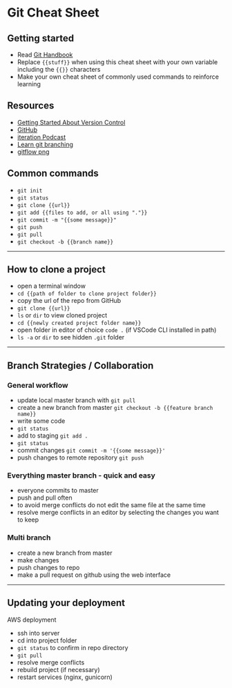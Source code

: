 # Git Cheat Sheet

## Getting started

- Read [Git Handbook](https://guides.github.com/introduction/git-handbook/)
- Replace `{{stuff}}` when using this cheat sheet with your own variable including the `{{}}` characters
- Make your own cheat sheet of commonly used commands to reinforce learning

## Resources

- [Getting Started About Version Control](https://git-scm.com/book/en/v2/Getting-Started-About-Version-Control)
- [GitHub](https://github.com/)
- [iteration Podcast](https://iteration.simplecast.com/episodes/s08e02-oYlx6rnY)
- [Learn git branching](https://learngitbranching.js.org/)
- [gitflow png](https://a5anka.github.io/images/gitflow_5_Vincent_Driessen.png)

## Common commands

- `git init`
- `git status`
- `git clone {{url}}`
- `git add {{files to add, or all using "."}}`
- `git commit -m "{{some message}}"`
- `git push`
- `git pull`
- `git checkout -b {{branch name}}`

---

## How to clone a project

- open a terminal window
- `cd {{path of folder to clone project folder}}`
- copy the url of the repo from GitHub
- `git clone {{url}}`
- `ls` or `dir` to view cloned project
- `cd {{newly created project folder name}}`
- open folder in editor of choice `code .` (if VSCode CLI installed in path)
- `ls -a` or `dir` to see hidden `.git` folder

---

## Branch Strategies / Collaboration

### General workflow

- update local master branch with `git pull`
- create a new branch from master `git checkout -b {{feature branch name}}`
- write some code
- `git status`
- add to staging `git add .`
- `git status`
- commit changes `git commit -m '{{some message}}'`
- push changes to remote repository `git push`

### Everything master branch - quick and easy

- everyone commits to master
- push and pull often
- to avoid merge conflicts do not edit the same file at the same time
- resolve merge conflicts in an editor by selecting the changes you want to keep

### Multi branch

- create a new branch from master
- make changes
- push changes to repo
- make a pull request on github using the web interface

---

## Updating your deployment

AWS deployment

- ssh into server
- cd into project folder
- `git status` to confirm in repo directory
- `git pull`
- resolve merge conflicts
- rebuild project (if necessary)
- restart services (nginx, gunicorn)
